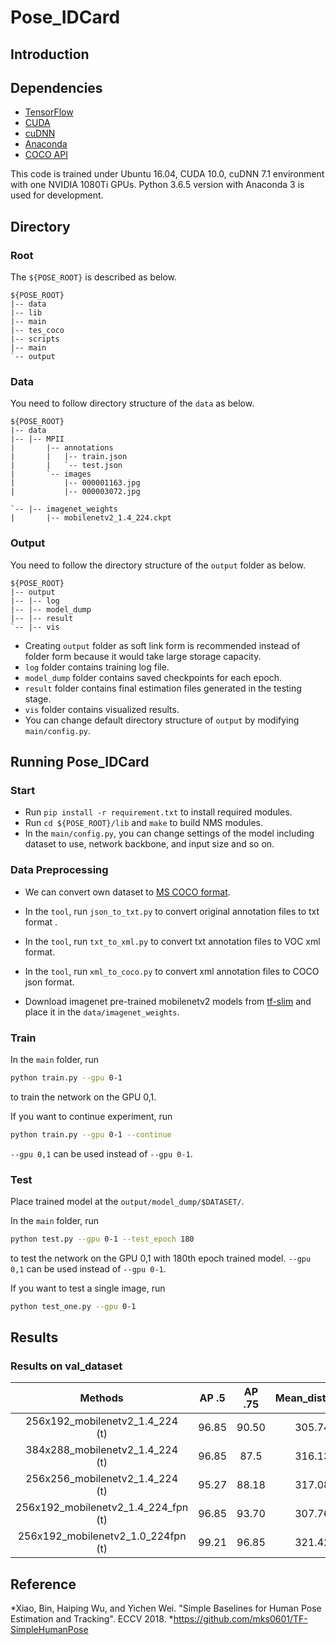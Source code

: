 # Pose_IDCard

## Introduction


## Dependencies
* [TensorFlow](https://www.tensorflow.org/)
* [CUDA](https://developer.nvidia.com/cuda-downloads)
* [cuDNN](https://developer.nvidia.com/cudnn)
* [Anaconda](https://www.anaconda.com/download/)
* [COCO API](https://github.com/cocodataset/cocoapi)

This code is trained under Ubuntu 16.04, CUDA 10.0, cuDNN 7.1 environment with one NVIDIA 1080Ti GPUs.
Python 3.6.5 version with Anaconda 3 is used for development.

## Directory

### Root
The `${POSE_ROOT}` is described as below.
```
${POSE_ROOT}
|-- data
|-- lib
|-- main
|-- tes_coco
|-- scripts
|-- main
`-- output
```

### Data
You need to follow directory structure of the `data` as below.
```
${POSE_ROOT}
|-- data
|-- |-- MPII
|       |-- annotations
|       |   |-- train.json
|       |   `-- test.json
|       `-- images
|           |-- 000001163.jpg
|           |-- 000003072.jpg

`-- |-- imagenet_weights
|       |-- mobilenetv2_1.4_224.ckpt
```


### Output
You need to follow the directory structure of the `output` folder as below.
```
${POSE_ROOT}
|-- output
|-- |-- log
|-- |-- model_dump
|-- |-- result
`-- |-- vis
```
* Creating `output` folder as soft link form is recommended instead of folder form because it would take large storage capacity.
* `log` folder contains training log file.
* `model_dump` folder contains saved checkpoints for each epoch.
* `result` folder contains final estimation files generated in the testing stage.
* `vis` folder contains visualized results.
* You can change default directory structure of `output` by modifying `main/config.py`.

## Running Pose_IDCard
### Start
* Run `pip install -r requirement.txt` to install required modules.
* Run `cd ${POSE_ROOT}/lib` and `make` to build NMS modules.
* In the `main/config.py`, you can change settings of the model including dataset to use, network backbone, and input size and so on.

### Data Preprocessing 
* We can convert own dataset to [MS COCO format](http://cocodataset.org/#format-data).
* In the `tool`, run `json_to_txt.py` to convert original annotation files to txt format .
* In the `tool`, run `txt_to_xml.py` to convert txt annotation files to VOC xml format.
* In the `tool`, run `xml_to_coco.py` to convert xml annotation files to COCO json format.

* Download imagenet pre-trained mobilenetv2 models from [tf-slim](https://github.com/tensorflow/models/tree/master/research/slim) and place it in the `data/imagenet_weights`.


### Train
In the `main` folder, run
```bash
python train.py --gpu 0-1
```
to train the network on the GPU 0,1. 

If you want to continue experiment, run 
```bash
python train.py --gpu 0-1 --continue
```
`--gpu 0,1` can be used instead of `--gpu 0-1`.

### Test
Place trained model at the `output/model_dump/$DATASET/`.

In the `main` folder, run 
```bash
python test.py --gpu 0-1 --test_epoch 180
```
to test the network on the GPU 0,1 with 180th epoch trained model. `--gpu 0,1` can be used instead of `--gpu 0-1`.

If you want to test a single image, run 
```bash
python test_one.py --gpu 0-1
```

## Results

### Results on val_dataset

| Methods | AP .5 | AP .75 | Mean_distance| - | 
|:---:|:---:|:---:|:---:|:---:|
|256x192_mobilenetv2_1.4_224<br>(t) | 96.85 | 90.50 | 305.74 | 
|384x288_mobilenetv2_1.4_224<br>(t)| 96.85 | 87.5 | 316.13 | 
|256x256_mobilenetv2_1.4_224<br>(t)| 95.27| 88.18 | 317.08 | 
|256x192_mobilenetv2_1.4_224_fpn<br>(t) | 96.85 | 93.70 | 307.76 | 
|256x192_mobilenetv2_1.0_224fpn<br>(t) | 99.21 | 96.85 | 321.42 |- | 

## Reference
*Xiao, Bin, Haiping Wu, and Yichen Wei. "Simple Baselines for Human Pose Estimation and Tracking". ECCV 2018.
*https://github.com/mks0601/TF-SimpleHumanPose
